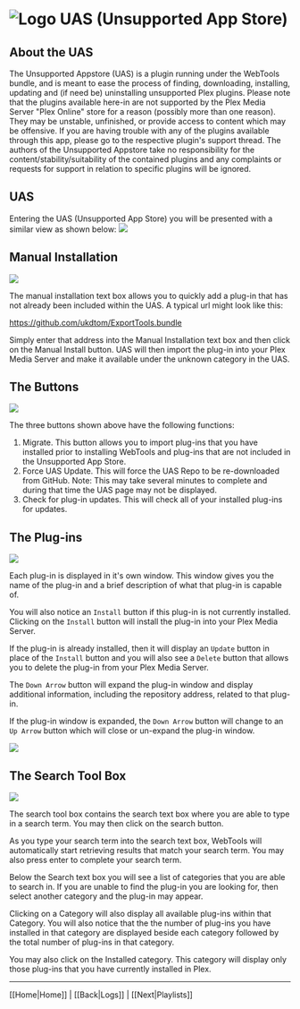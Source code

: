# ![Logo](https://github.com/ukdtom/WebTools.bundle/blob/master/Wiki/WebTools/Logos/WebTools-48x48.png) UAS (Unsupported App Store)

## About the UAS
The Unsupported Appstore (UAS) is a plugin running under the WebTools bundle, and is meant to ease the process of finding, downloading, installing, updating and (if need be) uninstalling unsupported Plex plugins.
Please note that the plugins available here-in are not supported by the Plex Media Server "Plex Online" store for a reason (possibly more than one reason). They may be unstable, unfinished, or provide access to content which may be offensive. If you are having trouble with any of the plugins available through this app, please go to the respective plugin's support thread.
The authors of the Unsupported Appstore take no responsibility for the content/stability/suitability of the contained plugins and any complaints or requests for support in relation to specific plugins will be ignored.

## UAS
Entering the UAS (Unsupported App Store) you will be presented with a similar view as shown below:
![](https://github.com/ukdtom/WebTools.bundle/blob/master/Wiki/WebTools/UAS/UAS-image01.png)

## Manual Installation

![](https://github.com/ukdtom/WebTools.bundle/blob/master/Wiki/WebTools/UAS/UAS-image08.png)

The manual installation text box allows you to quickly add a plug-in that has not already been included within the UAS. A typical url might look like this:

https://github.com/ukdtom/ExportTools.bundle

Simply enter that address into the Manual Installation text box and then click on the Manual Install button. UAS will then import the plug-in into your Plex Media Server and make it available under the unknown category in the UAS.

## The Buttons

![](https://github.com/ukdtom/WebTools.bundle/blob/master/Wiki/WebTools/UAS/UAS-image06.png)

The three buttons shown above have the following functions:

1. Migrate. This button allows you to import plug-ins that you have installed prior to installing WebTools and plug-ins that are not included in the Unsupported App Store.
2. Force UAS Update. This will force the UAS Repo to be re-downloaded from GitHub. Note: This may take several minutes to complete and during that time the UAS page may not be displayed.
3. Check for plug-in updates. This will check all of your installed plug-ins for updates.

## The Plug-ins

![](https://github.com/ukdtom/WebTools.bundle/blob/master/Wiki/WebTools/UAS/UAS-image07.png)

Each plug-in is displayed in it's own window. This window gives you the name of the plug-in and a brief description of what that plug-in is capable of.

You will also notice an `Install` button if this plug-in is not currently installed. Clicking on the `Install` button will install the plug-in into your Plex Media Server.

If the plug-in is already installed, then it will display an `Update` button in place of the `Install` button and you will also see a `Delete` button that allows you to delete the plug-in from your Plex Media Server.

The `Down Arrow` button will expand the plug-in window and display additional information, including the repository address, related to that plug-in.

If the plug-in window is expanded, the `Down Arrow` button will change to an `Up Arrow` button which will close or un-expand the plug-in window.

![](https://github.com/ukdtom/WebTools.bundle/blob/master/Wiki/WebTools/UAS/UAS-image09.png) 

## The Search Tool Box

![](https://github.com/ukdtom/WebTools.bundle/blob/master/Wiki/WebTools/UAS/UAS-image02.png)

The search tool box contains the search text box where you are able to type in a search term. You may then click on the search button.

As you type your search term into the search text box, WebTools will automatically start retrieving results that match your search term. You may also press enter to complete your search term.

Below the Search text box you will see a list of categories that you are able to search in. If you are unable to find the plug-in you are looking for, then select another category and the plug-in may appear.

Clicking on a Category will also display all available plug-ins within that Category. You will also notice that the  the number of plug-ins you have installed in that category are displayed beside each category followed by the total number of plug-ins in that category.

You may also click on the Installed category. This category will display only those plug-ins that you have currently installed in Plex.

***

[[Home|Home]] | [[Back|Logs]] | [[Next|Playlists]]